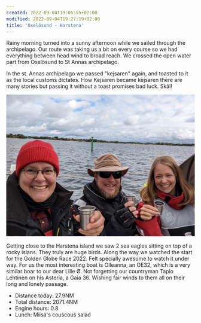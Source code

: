 ```yaml
---
created: 2022-09-04T19:05:55+02:00
modified: 2022-09-04T19:27:19+02:00
title: 'Oxelösund - Harstena'
---
```


Rainy morning turned into a sunny afternoon while we sailed through the archipelago. Our route was taking us a bit on every course so we had everything between head wind to broad reach. We crossed the open water part from Oxelösund to St Annas archipelago. 

In the st. Annas archipelago we passed "kejsaren" again, and toasted to it as the local customs dictates. How Kejsaren became kejsaren there are many stories but passing it without a toast promises bad luck. Skål!

![Image](../2022/99eb470c3982eb34ec195b692bc4318d.jpg) 

Getting close to the Harstena island we saw 2 sea eagles sitting on top of a rocky islans. They truly are huge birds. Along the way we watched the start for the Golden Globe Race 2022. Felt specially awesome to watch it under way. For us the most interesting boat is Olleanna, an OE32, which is a very similar boar to our dear Lille Ø. Not forgetting our countryman Tapio Lehtinen on his Asteria, a Gaia 36. Wishing fair winds to them all on their long and lonely passage.


* Distance today: 27.9NM
* Total distance: 2071.4NM
* Engine hours: 0.8
* Lunch: Miisa's couscous salad
